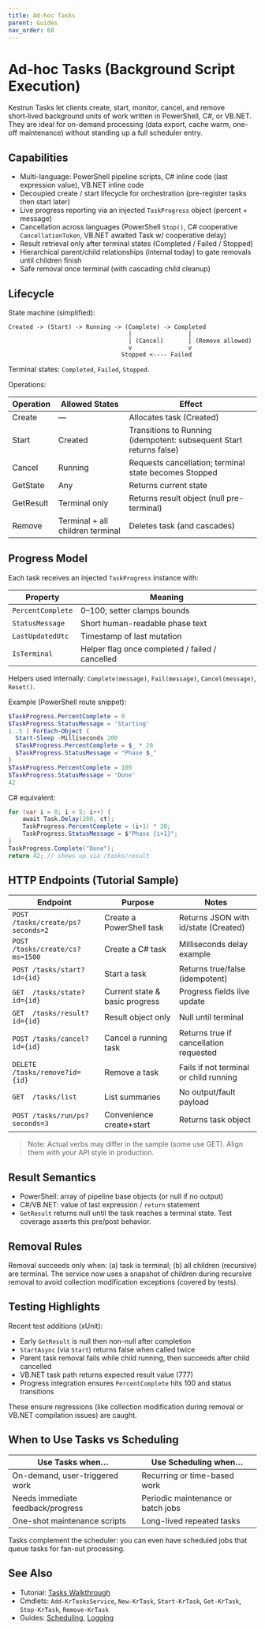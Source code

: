```yaml
---
title: Ad-hoc Tasks
parent: Guides
nav_order: 60
---
```


# Ad-hoc Tasks (Background Script Execution)

Kestrun Tasks let clients create, start, monitor, cancel, and remove short‑lived background units of work written in PowerShell, C#, or VB.NET.
They are ideal for on-demand processing (data export, cache warm, one-off maintenance) without standing up a full scheduler entry.

## Capabilities

- Multi-language: PowerShell pipeline scripts, C# inline code (last expression value), VB.NET inline code
- Decoupled create / start lifecycle for orchestration (pre-register tasks then start later)
- Live progress reporting via an injected `TaskProgress` object (percent + message)
- Cancellation across languages (PowerShell `Stop()`, C# cooperative `CancellationToken`, VB.NET awaited Task w/ cooperative delay)
- Result retrieval only after terminal states (Completed / Failed / Stopped)
- Hierarchical parent/child relationships (internal today) to gate removals until children finish
- Safe removal once terminal (with cascading child cleanup)

## Lifecycle

State machine (simplified):

```text
Created -> (Start) -> Running -> (Complete) -> Completed
                                  |                |
                                  | (Cancel)       | (Remove allowed)
                                  v                v
                                Stopped <---- Failed
```

Terminal states: `Completed`, `Failed`, `Stopped`.

Operations:

| Operation | Allowed States | Effect |
|-----------|----------------|--------|
| Create    | —              | Allocates task (Created) |
| Start     | Created        | Transitions to Running (idempotent: subsequent Start returns false) |
| Cancel    | Running        | Requests cancellation; terminal state becomes Stopped |
| GetState  | Any            | Returns current state |
| GetResult | Terminal only  | Returns result object (null pre-terminal) |
| Remove    | Terminal + all children terminal | Deletes task (and cascades) |

## Progress Model

Each task receives an injected `TaskProgress` instance with:

| Property | Meaning |
|----------|---------|
| `PercentComplete` | 0–100; setter clamps bounds |
| `StatusMessage`   | Short human-readable phase text |
| `LastUpdatedUtc`  | Timestamp of last mutation |
| `IsTerminal`      | Helper flag once completed / failed / cancelled |

Helpers used internally: `Complete(message)`, `Fail(message)`, `Cancel(message)`, `Reset()`.

Example (PowerShell route snippet):

```powershell
$TaskProgress.PercentComplete = 0
$TaskProgress.StatusMessage = 'Starting'
1..5 | ForEach-Object {
  Start-Sleep -Milliseconds 200
  $TaskProgress.PercentComplete = $_ * 20
  $TaskProgress.StatusMessage = "Phase $_"
}
$TaskProgress.PercentComplete = 100
$TaskProgress.StatusMessage = 'Done'
42
```

C# equivalent:

```csharp
for (var i = 0; i < 5; i++) {
    await Task.Delay(200, ct);
    TaskProgress.PercentComplete = (i+1) * 20;
    TaskProgress.StatusMessage = $"Phase {i+1}";
}
TaskProgress.Complete("Done");
return 42; // shows up via /tasks/result
```

## HTTP Endpoints (Tutorial Sample)

| Endpoint | Purpose | Notes |
|----------|---------|-------|
| `POST /tasks/create/ps?seconds=2` | Create a PowerShell task | Returns JSON with id/state (Created) |
| `POST /tasks/create/cs?ms=1500`   | Create a C# task | Milliseconds delay example |
| `POST /tasks/start?id={id}`       | Start a task | Returns true/false (idempotent) |
| `GET  /tasks/state?id={id}`       | Current state & basic progress | Progress fields live update |
| `GET  /tasks/result?id={id}`      | Result object only | Null until terminal |
| `POST /tasks/cancel?id={id}`      | Cancel a running task | Returns true if cancellation requested |
| `DELETE /tasks/remove?id={id}`    | Remove a task | Fails if not terminal or child running |
| `GET  /tasks/list`                | List summaries | No output/fault payload |
| `POST /tasks/run/ps?seconds=3`    | Convenience create+start | Returns task object |

> Note: Actual verbs may differ in the sample (some use GET). Align them with your API style in production.

## Result Semantics

- PowerShell: array of pipeline base objects (or null if no output)
- C#/VB.NET: value of last expression / `return` statement
- `GetResult` returns null until the task reaches a terminal state. Test coverage asserts this pre/post behavior.

## Removal Rules

Removal succeeds only when: (a) task is terminal; (b) all children (recursive) are terminal.
The service now uses a snapshot of children during recursive removal to avoid collection modification exceptions (covered by tests).

## Testing Highlights

Recent test additions (xUnit):

- Early `GetResult` is null then non-null after completion
- `StartAsync` (via `Start`) returns false when called twice
- Parent task removal fails while child running, then succeeds after child cancelled
- VB.NET task path returns expected result value (777)
- Progress integration ensures `PercentComplete` hits 100 and status transitions

These ensure regressions (like collection modification during removal or VB.NET compilation issues) are caught.

## When to Use Tasks vs Scheduling

| Use Tasks when… | Use Scheduling when… |
|-----------------|----------------------|
| On-demand, user-triggered work | Recurring or time-based work |
| Needs immediate feedback/progress | Periodic maintenance or batch jobs |
| One-shot maintenance scripts | Long-lived repeated tasks |

Tasks complement the scheduler: you can even have scheduled jobs that queue tasks for fan-out processing.

## See Also

- Tutorial: [Tasks Walkthrough](/pwsh/tutorial/20.Tasks/1.Tasks)
- Cmdlets: `Add-KrTasksService`, `New-KrTask`, `Start-KrTask`, `Get-KrTask`, `Stop-KrTask`, `Remove-KrTask`
- Guides: [Scheduling](/topics/scheduling), [Logging](/topics/logging)
